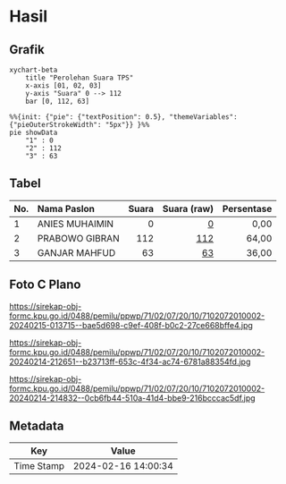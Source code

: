 # Hasil

## Grafik

```mermaid
xychart-beta
    title "Perolehan Suara TPS"
    x-axis [01, 02, 03]
    y-axis "Suara" 0 --> 112
    bar [0, 112, 63]
```

```mermaid
%%{init: {"pie": {"textPosition": 0.5}, "themeVariables": {"pieOuterStrokeWidth": "5px"}} }%%
pie showData
    "1" : 0
    "2" : 112
    "3" : 63
```

## Tabel

| No. | Nama Paslon    | Suara | Suara (raw) | Persentase |
|:--- |:-------------- | -----:| -----------:| ----------:|
| 1   | ANIES MUHAIMIN | 0     | [0][p-1]    | 0,00       |
| 2   | PRABOWO GIBRAN | 112   | [112][p-2]  | 64,00      |
| 3   | GANJAR MAHFUD  | 63    | [63][p-3]   | 36,00      |


[p-1]: https://github.com/gigit-pemilu/pemilu-2024-71-sulawesi-utara/blob/main/pilpres/hitung-suara/sub/71-sulawesi-utara/sub/02-minahasa/sub/07-tompaso/sub/2010-liba/sub/002-tps/sub/paslon-1.txt
[p-2]: https://github.com/gigit-pemilu/pemilu-2024-71-sulawesi-utara/blob/main/pilpres/hitung-suara/sub/71-sulawesi-utara/sub/02-minahasa/sub/07-tompaso/sub/2010-liba/sub/002-tps/sub/paslon-2.txt
[p-3]: https://github.com/gigit-pemilu/pemilu-2024-71-sulawesi-utara/blob/main/pilpres/hitung-suara/sub/71-sulawesi-utara/sub/02-minahasa/sub/07-tompaso/sub/2010-liba/sub/002-tps/sub/paslon-3.txt

## Foto C Plano

https://sirekap-obj-formc.kpu.go.id/0488/pemilu/ppwp/71/02/07/20/10/7102072010002-20240215-013715--bae5d698-c9ef-408f-b0c2-27ce668bffe4.jpg

https://sirekap-obj-formc.kpu.go.id/0488/pemilu/ppwp/71/02/07/20/10/7102072010002-20240214-212651--b23713ff-653c-4f34-ac74-6781a88354fd.jpg

https://sirekap-obj-formc.kpu.go.id/0488/pemilu/ppwp/71/02/07/20/10/7102072010002-20240214-214832--0cb6fb44-510a-41d4-bbe9-216bcccac5df.jpg


## Metadata

| Key        | Value               |
| ---------- | ------------------- |
| Time Stamp | 2024-02-16 14:00:34 |



